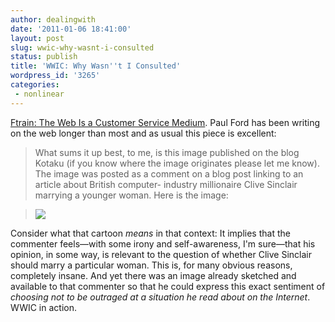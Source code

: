 ```yaml
---
author: dealingwith
date: '2011-01-06 18:41:00'
layout: post
slug: wwic-why-wasnt-i-consulted
status: publish
title: 'WWIC: Why Wasn''t I Consulted'
wordpress_id: '3265'
categories:
 - nonlinear
---
```


[Ftrain: The Web Is a Customer Service Medium][1]. Paul Ford has been writing
on the web longer than most and as usual this piece is excellent:

> What sums it up best, to me, is this image published on the blog Kotaku (if
you know where the image originates please let me know). The image was posted
as a comment on a blog post linking to an article about British computer-
industry millionaire Clive Sinclair marrying a younger woman. Here is the
image:

> [![][2]][2]

Consider what that cartoon _means_ in that context: It implies that the
commenter feels—with some irony and self-awareness, I'm sure—that his opinion,
in some way, is relevant to the question of whether Clive Sinclair should
marry a particular woman. This is, for many obvious reasons, completely
insane. And yet there was an image already sketched and available to that
commenter so that he could express this exact sentiment of _choosing not to be
outraged at a situation he read about on the Internet_. WWIC in action.

   [1]: http://www.ftrain.com/wwic.html

   [2]: http://cache.gawker.com/assets/images/comment/9/2010/04/4238e5f9f0a180cf4f11b94fd1c1a032/340x.png

